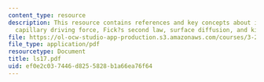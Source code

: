 ```yaml
---
content_type: resource
description: This resource contains references and key concepts about isotropic surface,
  capillary driving force, Fick?s second law, surface diffusion, and kinetic wavelength.
file: https://ol-ocw-studio-app-production.s3.amazonaws.com/courses/3-21-kinetic-processes-in-materials-spring-2006/ef0e2c037446d8255828b1a66ea76f64_ls17.pdf
file_type: application/pdf
resourcetype: Document
title: ls17.pdf
uid: ef0e2c03-7446-d825-5828-b1a66ea76f64
---
```

